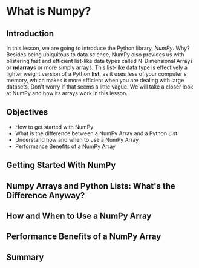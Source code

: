 
# What is Numpy?

## Introduction

In this lesson, we are going to introduce the Python library, *NumPy*. Why? Besides being ubiquitous to data science, NumPy also provides us with blistering fast and efficient list-like data types called N-Dimensional Arrays or **ndarray**s or more simply arrays. This list-like data type is effectively a lighter weight version of a Python **list**, as it uses less of your computer's memory, which makes it more efficient when you are dealing with large datasets. Don't worry if that seems a little vague. We will take a closer look at NumPy and how its arrays work in this lesson.

## Objectives
* How to get started with NumPy
* What is the difference between a NumPy Array and a Python List
* Understand how and when to use a NumPy Array
* Performance Benefits of a NumPy Array

## Getting Started With NumPy

## Numpy Arrays and Python Lists: What's the Difference Anyway?

## How and When to Use a NumPy Array

## Performance Benefits of a NumPy Array

## Summary

